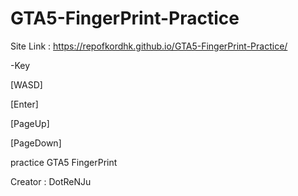 # GTA5-FingerPrint-Practice
Site Link : https://repofkordhk.github.io/GTA5-FingerPrint-Practice/
 
 -Key
 
[WASD]

[Enter]

[PageUp]

[PageDown]

practice GTA5 FingerPrint

Creator : DotReNJu
